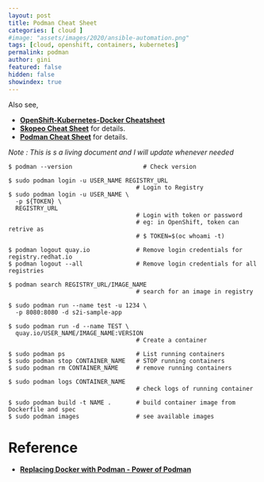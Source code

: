 ```yaml
---
layout: post
title: Podman Cheat Sheet
categories: [ cloud ]
#image: "assets/images/2020/ansible-automation.png"
tags: [cloud, openshift, containers, kubernetes]
permalink: podman
author: gini
featured: false
hidden: false
showindex: true
---
```


Also see,
- **[OpenShift-Kubernetes-Docker Cheatsheet](https://okd.iamgini.com)**
- **[Skopeo Cheat Sheet](skopeo)** for details.
- **[Podman Cheat Sheet](s2i)** for details.

*Note : This is s a living document and I will update whenever needed*

```
$ podman --version                    # Check version

$ sudo podman login -u USER_NAME REGISTRY_URL
                                    # Login to Registry
$ sudo podman login -u USER_NAME \
  -p ${TOKEN} \
  REGISTRY_URL  
                                    # Login with token or password
                                    # eg: in OpenShift, token can retrive as
                                    # $ TOKEN=$(oc whoami -t)

$ podman logout quay.io             # Remove login credentials for registry.redhat.io
$ podman logout --all               # Remove login credentials for all registries

$ podman search REGISTRY_URL/IMAGE_NAME
                                    # search for an image in registry

$ sudo podman run --name test -u 1234 \
  -p 8080:8080 -d s2i-sample-app

$ sudo podman run -d --name TEST \
  quay.io/USER_NAME/IMAGE_NAME:VERSION
                                    # Create a container 

$ sudo podman ps                    # List running containers
$ sudo podman stop CONTAINER_NAME   # STOP running containers
$ sudo podman rm CONTAINER_NAME     # remove running containers

$ sudo podman logs CONTAINER_NAME                    
                                    # check logs of running container

$ sudo podman build -t NAME .       # build container image from Dockerfile and spec
$ sudo podman images                # see available images

```

# Reference
- **[Replacing Docker with Podman - Power of Podman](https://cloudnweb.dev/2019/06/replacing-docker-with-podman-power-of-podman/)**


